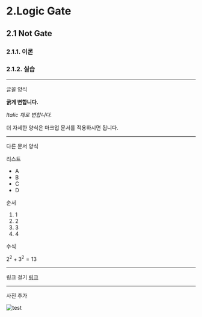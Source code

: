 # 2.Logic Gate

## 2.1 Not Gate

### 2.1.1. 이론


### 2.1.2. 실습
---

글꼴 양식

**굵게 변합니다.**

*Italic 체로 변합니다.*

더 자세한 양식은 마크업 문서를 적용하시면 됩니다.

---

다른 문서 양식

리스트
- A
- B
- C
- D

순서
1. 1
2. 2
3. 3
4. 4

수식

$2^2 + 3^2 = 13$

---

링크 걸기
[링크](https://github.com/hanback-lab/SACT)

--- 

사진 추가

![test](res/test.jpg)